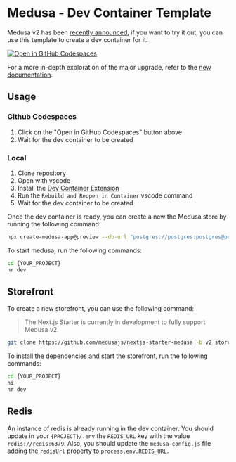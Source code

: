# Medusa - Dev Container Template

Medusa v2 has been [recently announced](https://github.com/medusajs/medusa/releases/tag/v2.0-preview), if you want to try it out, you can use this template to create a dev container for it.

[![Open in GitHub Codespaces](https://github.com/codespaces/badge.svg)](https://github.com/codespaces/new?hide_repo_select=true&ref=main&repo=824511781)

For a more in-depth exploration of the major upgrade, refer to the [new documentation](https://docs.medusajs.com/v2).

## Usage

### Github Codespaces

1. Click on the "Open in GitHub Codespaces" button above
2. Wait for the dev container to be created

### Local

1. Clone repository
2. Open with vscode
3. Install the [Dev Container Extension](https://marketplace.visualstudio.com/items?itemName=ms-vscode-remote.remote-containers)
4. Run the `Rebuild and Reopen in Container` vscode command
5. Wait for the dev container to be created

Once the dev container is ready, you can create a new the Medusa store by running the following command:

```bash
npx create-medusa-app@preview --db-url "postgres://postgres:postgres@postgres:5432/postgres"
```

To start medusa, run the following commands:

```bash
cd {YOUR_PROJECT}
nr dev
```

## Storefront

To create a new storefront, you can use the following command:

> The Next.js Starter is currently in development to fully support Medusa v2.

```bash
git clone https://github.com/medusajs/nextjs-starter-medusa -b v2 storefront
```

To install the dependencies and start the storefront, run the following commands:

```bash
cd {YOUR_PROJECT}
ni
nr dev
```

## Redis

An instance of redis is already running in the dev container.
You should update in your `{PROJECT}/.env` the `REDIS_URL` key with the value `redis://redis:6379`.
Also, you should update the `medusa-config.js` file adding the `redisUrl` property to `process.env.REDIS_URL`.
